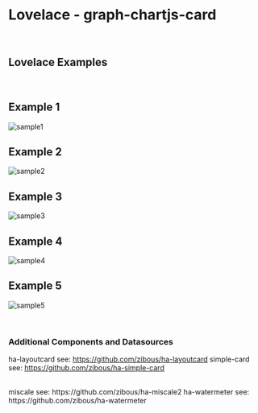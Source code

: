 # Lovelace - graph-chartjs-card

<br>

## Lovelace Examples

<br>

## Example 1

![sample1](img/layout_sample_fitness.png)
<br>
## Example 2
![sample2](img/layout_sample_photovoltaic.png)
<br>
## Example 3
![sample3](img/layout_smartmeters.png)
<br>
## Example 4
![sample4](img/layout_sample_water.png)
<br>

## Example 5
![sample5](img/layout_sample_consumtion2.png)

<br>



### Additional Components and Datasources

ha-layoutcard see: https://github.com/zibous/ha-layoutcard
simple-card see: https://github.com/zibous/ha-simple-card

<br>
miscale see: https://github.com/zibous/ha-miscale2
ha-watermeter see: https://github.com/zibous/ha-watermeter

